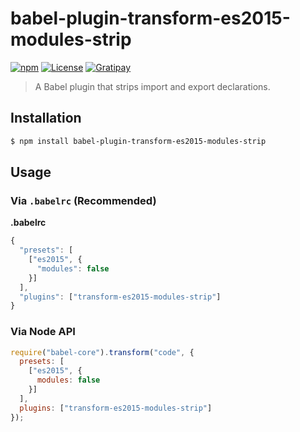 # babel-plugin-transform-es2015-modules-strip

[![npm](https://img.shields.io/npm/v/babel-plugin-transform-es2015-modules-strip.svg?style=flat-square&maxAge=2592000)](https://www.npmjs.com/package/babel-plugin-transform-es2015-modules-strip)
[![License](https://img.shields.io/badge/license-MIT-brightgreen.svg?style=flat-square)](https://github.com/bardiharborow/babel-plugin-transform-es2015-modules-strip/blob/master/LICENSE)
[![Gratipay](https://img.shields.io/gratipay/user/BardiHarborow.svg?maxAge=2592000&style=flat-square)](https://gratipay.com/~BardiHarborow/)

> A Babel plugin that strips import and export declarations.

## Installation

```sh
$ npm install babel-plugin-transform-es2015-modules-strip
```

## Usage

### Via `.babelrc` (Recommended)

**.babelrc**

```js
{
  "presets": [
    ["es2015", {
      "modules": false
    }]
  ],
  "plugins": ["transform-es2015-modules-strip"]
}

```

### Via Node API

```javascript
require("babel-core").transform("code", {
  presets: [
    ["es2015", {
      modules: false
    }]
  ],
  plugins: ["transform-es2015-modules-strip"]
});
```
